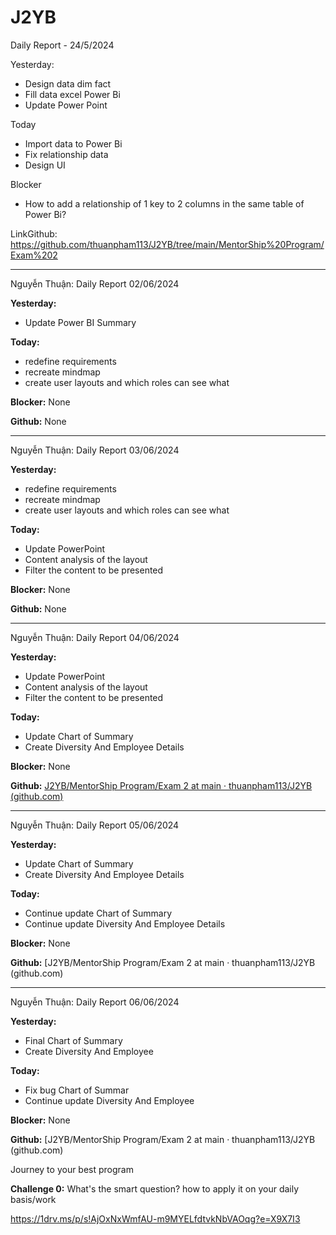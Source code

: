 # J2YB

Daily Report - 24/5/2024

Yesterday:

- Design data dim fact
- Fill data excel Power Bi
- Update Power Point

Today

- Import data to Power Bi
- Fix relationship data
- Design UI

Blocker

- How to add a relationship of 1 key to 2 columns in the same table of Power Bi?

LinkGithub: https://github.com/thuanpham113/J2YB/tree/main/MentorShip%20Program/Exam%202

---

Nguyễn Thuận: Daily Report 02/06/2024

**Yesterday:**

* Update Power BI Summary

**Today:**

* redefine requirements
* recreate mindmap
* create user layouts and which roles can see what

**Blocker:** None

**Github:** None

---

Nguyễn Thuận: Daily Report 03/06/2024

**Yesterday:**

* redefine requirements
* recreate mindmap
* create user layouts and which roles can see what

**Today:**

* Update PowerPoint
* Content analysis of the layout
* Filter the content to be presented

**Blocker:** None

**Github:** None

---

Nguyễn Thuận: Daily Report 04/06/2024

**Yesterday:**

* Update PowerPoint
* Content analysis of the layout
* Filter the content to be presented

**Today:**

* Update Chart of Summary
* Create Diversity And Employee Details

**Blocker:** None

**Github:** [J2YB/MentorShip Program/Exam 2 at main · thuanpham113/J2YB (github.com)](https://github.com/thuanpham113/J2YB/tree/main/MentorShip%20Program/Exam%202)

---

Nguyễn Thuận: Daily Report 05/06/2024

**Yesterday:**

* Update Chart of Summary
* Create Diversity And Employee Details

**Today:**

* Continue update Chart of Summary
* Continue update Diversity And Employee Details

**Blocker:** None

**Github:** [J2YB/MentorShip Program/Exam 2 at main · thuanpham113/J2YB (github.com)

---

Nguyễn Thuận: Daily Report 06/06/2024

**Yesterday:**

* Final Chart of Summary
* Create Diversity And Employee

**Today:**

* Fix bug Chart of Summar
* Continue update Diversity And Employee

**Blocker:** None

**Github:** [J2YB/MentorShip Program/Exam 2 at main · thuanpham113/J2YB (github.com)

Journey to your best program

**Challenge 0:** What's the smart question? how to apply it on your daily basis/work

https://1drv.ms/p/s!AjOxNxWmfAU-m9MYELfdtvkNbVAOqg?e=X9X7I3
